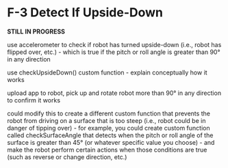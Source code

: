 # F-3 Detect If Upside-Down

**STILL IN PROGRESS**

use accelerometer to check if robot has turned upside-down \(i.e., robot has flipped over, etc.\) - which is true if the pitch or roll angle is greater than 90° in any direction

use checkUpsideDown\(\) custom function - explain conceptually how it works

upload app to robot, pick up and rotate robot more than 90° in any direction to confirm it works

could modify this to create a different custom function that prevents the robot from driving on a surface that is too steep \(i.e., robot could be in danger of tipping over\) - for example, you could create custom function called checkSurfaceAngle that detects when the pitch or roll angle of the surface is greater than 45° \(or whatever specific value you choose\) - and make the robot perform certain actions when those conditions are true \(such as reverse or change direction, etc.\)

